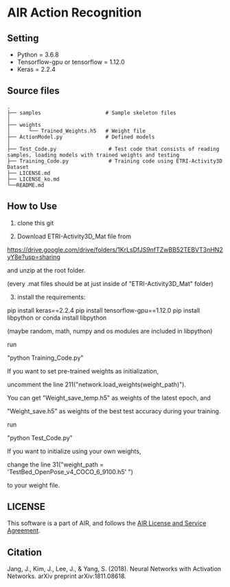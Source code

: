 # AIR Action Recognition

## Setting 
-   Python = 3.6.8     
-   Tensorflow-gpu  or tensorflow = 1.12.0    
-   Keras = 2.2.4

## Source files
    .
    ├── samples                     # Sample skeleton files
    │   
    ├── weights                     
    │      └── Trained_Weights.h5   # Weight file
    ├── ActionModel.py              # Defined models
    │   
    ├── Test_Code.py                 # Test code that consists of reading samples, loading models with trained weights and testing 
    ├── Training_Code.py             # Training code using ETRI-Activity3D Dataset
    ├── LICENSE.md
    ├── LICENSE_ko.md
    └──README.md

## How to Use



<Installation>


1. clone this git

2. Download ETRI-Activity3D_Mat file from 

https://drive.google.com/drive/folders/1KrLsDfJS9nfTZwBB52TEBVT3nHN2yY8e?usp=sharing

and unzip at the root folder.

(every .mat files should be at just inside of "ETRI-Activity3D_Mat" folder)


3.  install the requirements:

pip install keras==2.2.4
pip install tensorflow-gpu==1.12.0
pip install libpython or conda install libpython

(maybe random, math, numpy and os modules are included in libpython)







<Training>

run

"python Training_Code.py"

If you want to set pre-trained weights as initialization, 

uncomment the line 211("network.load_weights(weight_path)").


You can get "Weight_save_temp.h5" as weights of the latest epoch, and

"Weight_save.h5" as weights of the best test accuracy during your training.



<Test>

run

"python Test_Code.py"

If you want to initialize using your own weights, 

change the line 31("weight_path = 'TestBed_OpenPose_v4_COCO_6_9100.h5' ")

to your weight file.







## LICENSE
This software is a part of AIR, and follows the [AIR License and Service Agreement](LICENSE.md).



## Citation
Jang, J., Kim, J., Lee, J., & Yang, S. (2018). Neural Networks with Activation Networks. arXiv preprint arXiv:1811.08618.